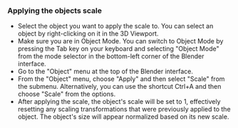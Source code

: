 ### Applying the objects scale

* Select the object you want to apply the scale to. You can select an object by right-clicking on it in the 3D Viewport.
* Make sure you are in Object Mode. You can switch to Object Mode by pressing the Tab key on your keyboard and selecting "Object Mode" from the mode selector in the bottom-left corner of the Blender interface.
* Go to the "Object" menu at the top of the Blender interface.
* From the "Object" menu, choose "Apply" and then select "Scale" from the submenu. Alternatively, you can use the shortcut Ctrl+A and then choose "Scale" from the options.
* After applying the scale, the object's scale will be set to 1, effectively resetting any scaling transformations that were previously applied to the object. The object's size will appear normalized based on its new scale.
